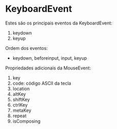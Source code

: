 # KeyboardEvent

Estes são os principais eventos da KeyboardEvent:

1. keydown
2. keyup

Ordem dos eventos:

- keydown, beforeinput, input, keyup

Propriedades adicionais da MouseEvent:

1. key
2. code: código ASCII da tecla
3. location
4. altKey
5. shiftKey
6. ctrlKey
7. metaKey
8. repeat
9. isComposing
